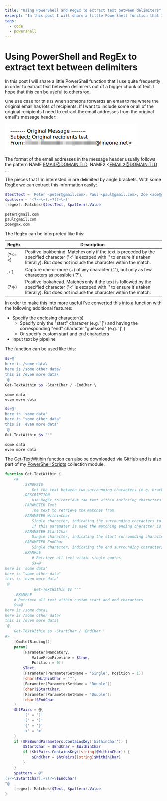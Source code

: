 ```yaml
---
title: "Using PowerShell and RegEx to extract text between delimiters"
excerpt: "In this post I will share a little PowerShell function that I use quite frequently in order to extract text between delimiters out of a bigger chunk of text. I hope that this can be useful to others too."
tags: 
  - code
  - powershell
---
```

# Using PowerShell and RegEx to extract text between delimiters



In this post I will share a little PowerShell function that I use quite frequently in order to extract text between delimiters out of a bigger chunk of text. I hope that this can be useful to others too.

One use case for this is when someone forwards an email to me where the original email has lots of recipients. If I want to include some or all of the original recipients I need to extract the email addresses from the original email's message header:

![image.png](/images/Using_PowerShell_and_RegEx_to_extract_text_between_delimiters_files/att_00000.png)

The format of the email addresses in the message header usually follows the pattern NAME <EMAIL@DOMAIN.TLD>, NAME2 <EMAIL2@DOMAIN.TLD ...

The pieces that I'm interested in are delimited by angle brackets. With some RegEx we can extract this information easily:

```PowerShell
$testText = 'Peter <peter@gmail.com>, Paul <paul@gmail.com>, Zoe <zoe@gmx.com>'
$pattern = '(?<=\<).+?(?=\>)'
[regex]::Matches($testText, $pattern).Value
```




    peter@gmail.com
    paul@gmail.com
    zoe@gmx.com


The RegEx can be interpreted like this:

| RegEx | Description |
| --- | --- |
| (?<=\<) | Positive lookbehind. Matches only if the text is preceded by the specified character ('<' is escaped with '\' to ensure it's taken literally). But does not include the character within the match. |
| .+? | Capture one or more (+) of any character ('.'), but only as few characters as possible ('?'). |
| (?=\>) | Positive lookahead. Matches only if the text is followed by the specified character ('<' is escaped with '\' to ensure it's taken literally). But does not include the character within the match. |

In order to make this into more useful I've converted this into a function with the following additional features:
* Specify the enclosing character(s)
   * Specify only the "start" character  (e.g. '[') and having the corresponding "end" character "guessed" (e.g. ']' )
   * Or specify custom start and end characters
* Input text by pipeline

The function can be used like this:

```PowerShell
$s=@'
here is /some data\
here is /some other data/
this is /even more data\
'@
Get-TextWithin $s -StartChar / -EndChar \
```

    some data
    even more data


```PowerShell
$s=@'
here is 'some data'
here is "some other data"
this is 'even more data'
'@
Get-TextWithin $s "'"
```

    some data
    even more data


The [Get-TextWitihin](https://github.com/DBremen/PowerShellScripts/blob/master/Data%20Wrangling/Get-TextWithin.ps1) function can also be downloaded via GitHub and is also part of my [PowerShell Scripts](https://github.com/DBremen/PowerShellScripts) collection module.

```PowerShell
function Get-TextWithin {
    <#    
        .SYNOPSIS
            Get the text between two surrounding characters (e.g. brackets, quotes, or custom characters)
        .DESCRIPTION
            Use RegEx to retrieve the text within enclosing characters.
	    .PARAMETER Text
            The text to retrieve the matches from.
        .PARAMETER WithinChar
            Single character, indicating the surrounding characters to retrieve the enclosing text for. 
            If this paramater is used the matching ending character is "guessed" (e.g. '(' = ')')
        .PARAMETER StartChar
            Single character, indicating the start surrounding characters to retrieve the enclosing text for. 
        .PARAMETER EndChar
            Single character, indicating the end surrounding characters to retrieve the enclosing text for. 
        .EXAMPLE
            # Retrieve all text within single quotes
		    $s=@'
here is 'some data'
here is "some other data"
this is 'even more data'
'@
             Get-TextWithin $s "'"
    .EXAMPLE
    # Retrieve all text within custom start and end characters
    $s=@'
here is /some data\
here is /some other data/
this is /even more data\
'@
    Get-TextWithin $s -StartChar / -EndChar \
#>
    [CmdletBinding()]
    param( 
        [Parameter(Mandatory, 
            ValueFromPipeline = $true,
            Position = 0)]   
        $Text,
        [Parameter(ParameterSetName = 'Single', Position = 1)] 
        [char]$WithinChar = '"',
        [Parameter(ParameterSetName = 'Double')] 
        [char]$StartChar,
        [Parameter(ParameterSetName = 'Double')] 
        [char]$EndChar
    )
    $htPairs = @{
        '(' = ')'
        '[' = ']'
        '{' = '}'
        '<' = '>'
    }
    if ($PSBoundParameters.ContainsKey('WithinChar')) {
        $StartChar = $EndChar = $WithinChar
        if ($htPairs.ContainsKey([string]$WithinChar)) {
            $EndChar = $htPairs[[string]$WithinChar]
        }
    }
    $pattern = @"
(?<=\$StartChar).+?(?=\$EndChar)
"@
    [regex]::Matches($Text, $pattern).Value
}
```
